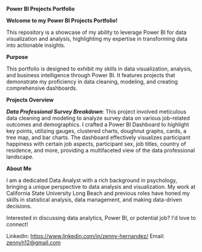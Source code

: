 **Power BI Projects Portfolio**

**Welcome to my Power BI Projects Portfolio!**

This repository is a showcase of my ability to leverage Power BI for data visualization and analysis, highlighting my expertise in transforming data into actionable insights.

**Purpose**

This portfolio is designed to exhibit my skills in data visualization, analysis, and business intelligence through Power BI. It features projects that demonstrate my proficiency in data cleaning, modeling, and creating comprehensive dashboards.

**Projects Overview**

_**Data Professional Survey Breakdown**_: This project involved meticulous data cleaning and modeling to analyze survey data on various job-related outcomes and demographics. I crafted a Power BI Dashboard to highlight key points, utilizing gauges, clustered charts, doughnut graphs, cards, a tree map, and bar charts. The dashboard effectively visualizes participant happiness with certain job aspects, participant sex, job titles, country of residence, and more, providing a multifaceted view of the data professional landscape.

**About Me**

I am a dedicated Data Analyst with a rich background in psychology, bringing a unique perspective to data analysis and visualization. My work at California State University Long Beach and previous roles have honed my skills in statistical analysis, data management, and making data-driven decisions.



Interested in discussing data analytics, Power BI, or potential job? I'd love to connect!

LinkedIn: https://www.linkedin.com/in/zenny-hernandez/
Email: zennyh12@gmail.com
